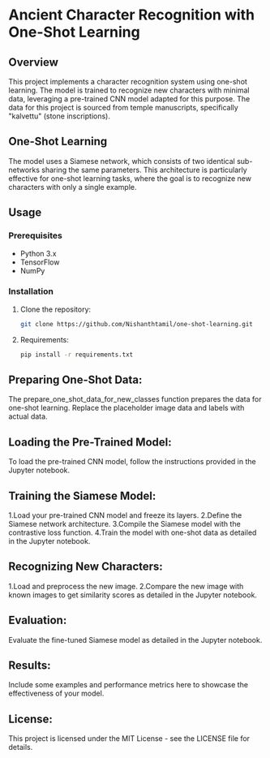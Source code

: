 # Ancient Character Recognition with One-Shot Learning

## Overview
This project implements a character recognition system using one-shot learning. The model is trained to recognize new characters with minimal data, leveraging a pre-trained CNN model adapted for this purpose. The data for this project is sourced from temple manuscripts, specifically "kalvettu" (stone inscriptions).

## One-Shot Learning
The model uses a Siamese network, which consists of two identical sub-networks sharing the same parameters. This architecture is particularly effective for one-shot learning tasks, where the goal is to recognize new characters with only a single example.

## Usage

### Prerequisites
- Python 3.x
- TensorFlow
- NumPy

### Installation
1. Clone the repository:
   ```bash
   git clone https://github.com/Nishanthtamil/one-shot-learning.git
2. Requirements:
   ```bash
   pip install -r requirements.txt
## Preparing One-Shot Data:
The prepare_one_shot_data_for_new_classes function prepares the data for one-shot learning. Replace the placeholder image data and labels with actual data.

## Loading the Pre-Trained Model:
To load the pre-trained CNN model, follow the instructions provided in the Jupyter notebook.

## Training the Siamese Model:
1.Load your pre-trained CNN model and freeze its layers.
2.Define the Siamese network architecture.
3.Compile the Siamese model with the contrastive loss function.
4.Train the model with one-shot data as detailed in the Jupyter notebook.
## Recognizing New Characters:
1.Load and preprocess the new image.
2.Compare the new image with known images to get similarity scores as detailed in the Jupyter notebook.
## Evaluation:
Evaluate the fine-tuned Siamese model as detailed in the Jupyter notebook.

## Results:
Include some examples and performance metrics here to showcase the effectiveness of your model.

## License:
This project is licensed under the MIT License - see the LICENSE file for details.

